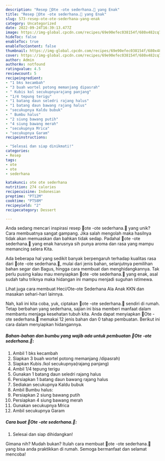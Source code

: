 ```yaml
---
description: "Resep 🌺Ote -ote sederhana.🌺 yang Enak"
title: "Resep 🌺Ote -ote sederhana.🌺 yang Enak"
slug: 573-resep-ote-ote-sederhana-yang-enak
category: Uncategorized
date: 2022-09-24T16:39:13.477Z
image: https://img-global.cpcdn.com/recipes/69e90efec038154f/680x482cq70/ote-ote-sederhana-foto-resep-utama.jpg
hideToc: false
enableToc: true
enableTocContent: false
thumbnail: https://img-global.cpcdn.com/recipes/69e90efec038154f/680x482cq70/ote-ote-sederhana-foto-resep-utama.jpg
cover: https://img-global.cpcdn.com/recipes/69e90efec038154f/680x482cq70/ote-ote-sederhana-foto-resep-utama.jpg
author: Admin
authorAv: notfound
ratingvalue: 4.5
reviewcount: 5
recipeingredient:
- "1 bks kecambah"
- "3 buah wortel potong memanjang dipasrah"
- " Kubis kol secukupnyarajang panjang"
- "1/4 tepung terigu"
- "1 batang daun seledri rajang halus"
- "1 batang daun bawang rajang halus"
- "secukupnya Kaldu bubuk"
- " Bumbu halus"
- "2 siung bawang putih"
- "4 siung bawang merah"
- "secukupnya Mrica"
- "secukupnya Garam"
recipeinstructions:

- "Selesai dan siap dinikmati!"
categories:
- Resep
tags:
- ote
- ote
- sederhana

katakunci: ote ote sederhana 
nutrition: 274 calories
recipecuisine: Indonesian
preptime: "PT12M"
cooktime: "PT58M"
recipeyield: "2"
recipecategory: Dessert

---
```





Anda sedang mencari inspirasi resep 🌺ote -ote sederhana.🌺 yang unik? Cara membuatnya sangat gampang. Jika salah mengolah maka hasilnya tidak akan memuaskan dan bahkan tidak sedap. Padahal 🌺ote -ote sederhana.🌺 yang enak harusnya sih punya aroma dan rasa yang mampu memancing selera Kita.





Ada beberapa hal yang sedikit banyak berpengaruh terhadap kualitas rasa dari 🌺ote -ote sederhana.🌺, mulai dari jenis bahan, selanjutnya pemilihan bahan segar dan Bagus, hingga cara membuat dan menghidangkannya. Tak perlu pusing kalau mau menyiapkan 🌺ote -ote sederhana.🌺 yang enak,      asal sudah tahu triknya maka hidangan ini mampu menjadi suguhan istimewa.














Lihat juga cara membuat Heci/Ote-ote Sederhana Ala Anak KKN dan masakan sehari-hari lainnya.






Nah, kali ini kita coba, yuk, ciptakan 🌺ote -ote sederhana.🌺 sendiri di rumah. Tetap berbahan yang sederhana, sajian ini bisa memberi manfaat dalam membantu menjaga kesehatan tubuh kita. Anda dapat menyiapkan 🌺Ote -ote sederhana.🌺 memakai 12 jenis bahan dan 0 tahap pembuatan. Berikut ini cara dalam menyiapkan hidangannya.

<!--inarticleads1-->

##### Bahan-bahan dan bumbu yang wajib ada untuk pembuatan 🌺Ote -ote sederhana.🌺:

1. Ambil 1 bks kecambah
1. Siapkan 3 buah wortel potong memanjang /dipasrah)
1. Siapkan  Kubis /kol secukupnya(rajang panjang)
1. Ambil 1/4 tepung terigu
1. Gunakan 1 batang daun seledri rajang halus
1. Persiapkan 1 batang daun bawang rajang halus
1. Sediakan secukupnya Kaldu bubuk
1. Ambil  Bumbu halus:
1. Persiapkan 2 siung bawang putih
1. Persiapkan 4 siung bawang merah
1. Gunakan secukupnya Mrica
1. Ambil secukupnya Garam




<!--inarticleads2-->

##### Cara buat 🌺Ote -ote sederhana.🌺:


1. Selesai dan siap dihidangkan!



Gimana nih? Mudah bukan? Itulah cara membuat 🌺ote -ote sederhana.🌺 yang bisa anda praktikkan di rumah. Semoga bermanfaat dan selamat mencoba!

